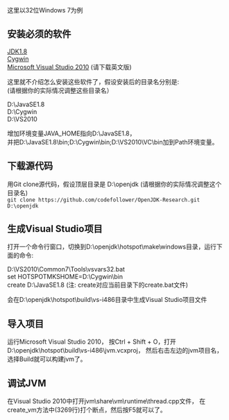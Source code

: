 这里以32位Windows 7为例

## 安装必须的软件

[JDK1.8](http://www.oracle.com/technetwork/java/javase/downloads/index-jsp-138363.html)<br>
[Cygwin](http://www.cygwin.com/install.html)<br>
[Microsoft Visual Studio 2010](http://www.microsoft.com/visualstudio/zh-cn/products/2010-editions) (请下载英文版)<br>

这里就不介绍怎么安装这些软件了，假设安装后的目录名分别是: <br>
(请根据你的实际情况调整这些目录名）<br>

D:\JavaSE1.8 <br>
D:\Cygwin <br>
D:\VS2010 <br>

增加环境变量JAVA_HOME指向D:\JavaSE1.8，<br>
并把D:\JavaSE1.8\bin;D:\Cygwin\bin;D:\VS2010\VC\bin加到Path环境变量。

## 下载源代码

用Git clone源代码，假设顶层目录是 D:\openjdk (请根据你的实际情况调整这个目录名)<br>
    ```
git clone https://github.com/codefollower/OpenJDK-Research.git D:\openjdk
    ```

## 生成Visual Studio项目

打开一个命令行窗口，切换到D:\openjdk\hotspot\make\windows目录，运行下面的命令:<br>

D:\VS2010\Common7\Tools\vsvars32.bat <br>
set HOTSPOTMKSHOME=D:\Cygwin\bin <br>
create D:\JavaSE1.8 (注: create对应当前目录下的create.bat文件)<br>

会在D:\openjdk\hotspot\build\vs-i486目录中生成Visual Studio项目文件

## 导入项目

运行Microsoft Visual Studio 2010，
按Ctrl + Shift + O，打开D:\openjdk\hotspot\build\vs-i486\jvm.vcxproj，
然后右击左边的jvm项目名，选择Build就可以构建jvm了。

## 调试JVM

在Visual Studio 2010中打开jvm\share\vm\runtime\thread.cpp文件，
在create_vm方法中(3269行)打个断点，然后按F5就可以了。
